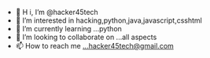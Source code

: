 - 👋 H
i, I’m @hacker45tech
- 👀 I’m interested in hacking,python,java,javascript,csshtml
- 🌱 I’m currently learning ...python
- 💞️ I’m looking to collaborate on ...all aspects
- 📫 How to reach me ...hacker45tech@gmail.com

<!---
hacker45tech/hacker45tech is a ✨ special ✨ repository because its `README.md` (this file) appears on your GitHub profile.
You can click the Preview link to take a look at your changes.
--->
